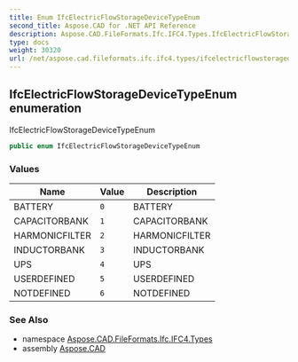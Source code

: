 ```yaml
---
title: Enum IfcElectricFlowStorageDeviceTypeEnum
second_title: Aspose.CAD for .NET API Reference
description: Aspose.CAD.FileFormats.Ifc.IFC4.Types.IfcElectricFlowStorageDeviceTypeEnum enum. IfcElectricFlowStorageDeviceTypeEnum
type: docs
weight: 30320
url: /net/aspose.cad.fileformats.ifc.ifc4.types/ifcelectricflowstoragedevicetypeenum/
---
```

## IfcElectricFlowStorageDeviceTypeEnum enumeration

IfcElectricFlowStorageDeviceTypeEnum

```csharp
public enum IfcElectricFlowStorageDeviceTypeEnum
```

### Values

| Name | Value | Description |
| --- | --- | --- |
| BATTERY | `0` | BATTERY |
| CAPACITORBANK | `1` | CAPACITORBANK |
| HARMONICFILTER | `2` | HARMONICFILTER |
| INDUCTORBANK | `3` | INDUCTORBANK |
| UPS | `4` | UPS |
| USERDEFINED | `5` | USERDEFINED |
| NOTDEFINED | `6` | NOTDEFINED |

### See Also

* namespace [Aspose.CAD.FileFormats.Ifc.IFC4.Types](../../aspose.cad.fileformats.ifc.ifc4.types/)
* assembly [Aspose.CAD](../../)


